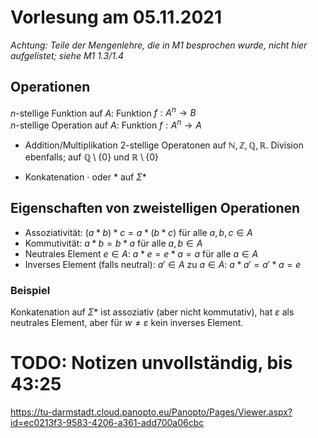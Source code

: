 # Vorlesung am 05.11.2021
*Achtung: Teile der Mengenlehre, die in M1 besprochen wurde, nicht hier aufgelistet; siehe M1 1.3/1.4*  


## Operationen
$n$-stellige Funktion auf $A$: Funktion $f: A^n \rightarrow B$  
$n$-stellige Operation auf $A$: Funktion $f: A^n \rightarrow A$  

- Addition/Multiplikation 2-stellige Operatonen auf $\mathbb{N, Z, Q, R}$. Division ebenfalls; auf $\mathbb{Q} \setminus \{0\}$ und $\mathbb{R} \setminus \{0\}$

- Konkatenation $\cdot$ oder $*$ auf $\Sigma*$


## Eigenschaften von zweistelligen Operationen
- Assoziativität: $(a * b) * c = a * (b * c)$ für alle $a,b,c \in A$
- Kommutivität: $a * b = b * a$ für alle $a,b \in A$
- Neutrales Element $e \in A$: $a * e = e * a = a$ für alle $a \in A$
- Inverses Element (falls neutral): $a' \in A$ zu $a \in A$: $a * a' = a' * a = e$

### Beispiel
Konkatenation auf $\Sigma*$ ist assoziativ (aber nicht kommutativ), hat $\varepsilon$ als neutrales Element, aber für $w \not= \varepsilon$ kein inverses Element.


# TODO: Notizen unvollständig, bis 43:25
https://tu-darmstadt.cloud.panopto.eu/Panopto/Pages/Viewer.aspx?id=ec0213f3-9583-4206-a361-add700a06cbc